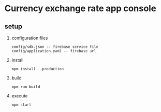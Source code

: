 # Currency exchange rate app console 

## setup

1. configuration files
    ```
    config/sdk.json -- firebase service file
    config/application.yaml -- firebase url
    ```
1. install
    ```
    npm install --production
    ```
1. build
    ```
    npm run build
    ```
1. execute
    ```
    npm start
    ```


